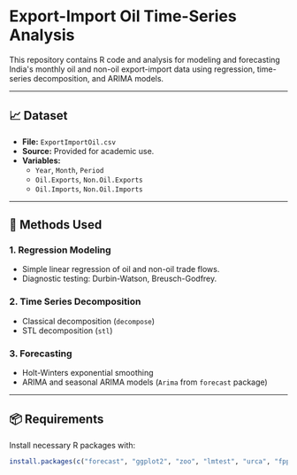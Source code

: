 # Export-Import Oil Time-Series Analysis

This repository contains R code and analysis for modeling and forecasting India's monthly oil and non-oil export-import data using regression, time-series decomposition, and ARIMA models.

---
## 📈 Dataset

- **File:** `ExportImportOil.csv`
- **Source:** Provided for academic use.
- **Variables:**
  - `Year`, `Month`, `Period`
  - `Oil.Exports`, `Non.Oil.Exports`
  - `Oil.Imports`, `Non.Oil.Imports`

---

## 🔧 Methods Used

### 1. **Regression Modeling**
- Simple linear regression of oil and non-oil trade flows.
- Diagnostic testing: Durbin-Watson, Breusch-Godfrey.

### 2. **Time Series Decomposition**
- Classical decomposition (`decompose`)
- STL decomposition (`stl`)

### 3. **Forecasting**
- Holt-Winters exponential smoothing
- ARIMA and seasonal ARIMA models (`Arima` from `forecast` package)

---

## 📦 Requirements

Install necessary R packages with:

```r
install.packages(c("forecast", "ggplot2", "zoo", "lmtest", "urca", "fpp2"))


